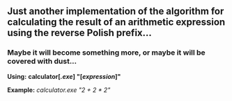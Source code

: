 ## Just another implementation of the algorithm for calculating the result of an arithmetic expression using the reverse Polish prefix...

### Maybe it will become something more, or maybe it will be covered with dust...


**Using:** **calculator[_.exe_] "[_expression_]"**

**Example:** _calculator.exe "2 + 2 * 2"_